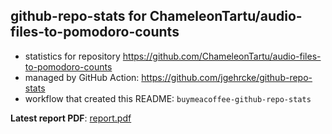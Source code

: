 ## github-repo-stats for ChameleonTartu/audio-files-to-pomodoro-counts

- statistics for repository https://github.com/ChameleonTartu/audio-files-to-pomodoro-counts
- managed by GitHub Action: https://github.com/jgehrcke/github-repo-stats
- workflow that created this README: `buymeacoffee-github-repo-stats`

**Latest report PDF**: [report.pdf](https://github.com/ChameleonTartu/buymeacoffee-github-repo-stats/raw/github-repo-stats/ChameleonTartu/audio-files-to-pomodoro-counts/latest-report/report.pdf)

